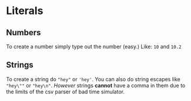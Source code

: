 # Literals

## Numbers

To create a number simply type out the number (easy.)
Like: `10` and `10.2`

## Strings

To create a string do `"hey"` or `'hey'`. You can also do string escapes like `"hey\""` or `"hey\n"`. *However* strings **cannot** have a comma in them due to the limits of the csv parser of bad time simulator.